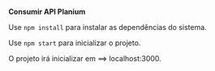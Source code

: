 **Consumir API Planium**

Use `npm install` para instalar as dependências do sistema.

Use `npm start` para inicializar o projeto.

O projeto irá inicializar em ==> localhost:3000.
